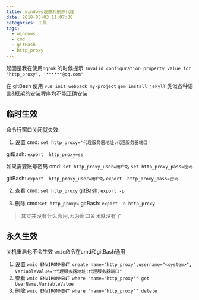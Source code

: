 ```yaml
---
title: windows设置和删除代理
date: 2018-05-03 11:07:38
categories: 工具
tags:
  - windows
  - cmd
  - gitBash
  - http_proxy
---
```


起因是我在使用`ngrok` 的时候提示
`Invalid configuration property value for 'http_proxy', '******@qq.com'`

在 gitBash 使用
`vue init webpack my-project`
`gem install jekyll`
类似各种语言&框架的安装程序均不能正确安装
<!-- more -->
## 临时生效
  命令行窗口关闭就失效
  1. 设置 
  cmd: `set http_proxy='代理服务器地址:代理服务器端口'`

  gitBash: `export  http_proxy=ss`

  如果需要账号密码
  cmd:
  `set http_proxy_user=用户名`
  `set http_proxy_pass=密码`

  gitBash:
  `export  http_proxy_user=用户名`
  `export  http_proxy_pass=密码`

  2. 查看
  cmd: `set http_proxy`
  gitBash: `export -p`

  3. 删除
  cmd:`set http_proxy=`
  gitBash: `export -n http_proxy`

  >其实并没有什么卵用,因为窗口关闭就没有了

## 永久生效
  关机重启也不会生效
  `wmic`命令在cmd和gitBash通用
  1. 设置 
  `wmic ENVIRONMENT create name="http_proxy",username="<system>", VariableValue="代理服务器地址:代理服务器端口"`
  2. 查看
  `wmic ENVIRONMENT where "name='http_proxy'" get UserName,VariableValue`
  3. 删除
  `wmic ENVIRONMENT where "name='http_proxy'" delete`